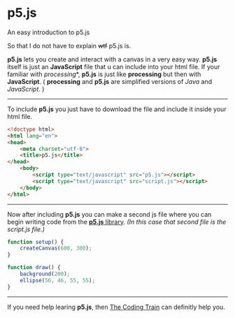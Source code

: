 # p5.js
An easy introduction to p5.js

So that I do not have to explain ~~wtf~~ p5.js is.


**p5.js** lets you create and interact with a canvas in a very easy way.
**p5.js** itself is just an **JavaScript** file that u can include into your html file.
If your familiar with *processing**, **p5.js** is just like **processing** but then with **JavaScript**.
( **processing** and **p5.js** are simplified versions of *Java* and *JavaScript*. )

***


To include **p5.js** you just have to download the file and include it inside your html file.

```html
<!doctype html>
<html lang="en">
<head>
    <meta charset="utf-8">
    <title>p5.js</title>
</head>
    <body>
        <script type="text/javascript" src="p5.js"></script>
        <script type="text/javascript" src="script.js"></script>
    </body>
</html>
```

***

Now after including **p5.js** you can make a second js file where you can begin writing code from the [**p5.js** library](https://p5js.org/reference/). *(In this case that second file is the script.js file.)*

```javascript
function setup() {
    createCanvas(600, 300);
}

function draw() {
    background(200);
    ellipse(56, 46, 55, 55);
}
```
***

If you need help learing **p5.js**, then [The Coding Train](https://www.youtube.com/watch?v=yPWkPOfnGsw&list=PLRqwX-V7Uu6Zy51Q-x9tMWIv9cueOFTFA) can definitly help you.
